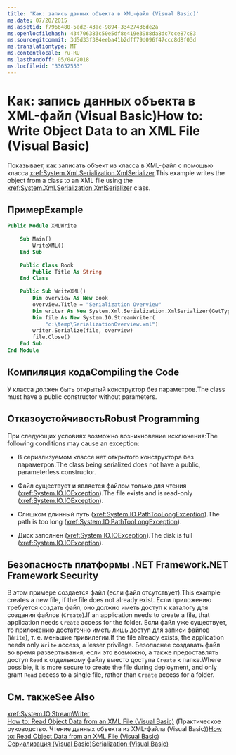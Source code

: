 ```yaml
---
title: 'Как: запись данных объекта в XML-файл (Visual Basic)'
ms.date: 07/20/2015
ms.assetid: f7966480-5ed2-43ac-9894-33427436de2a
ms.openlocfilehash: 434706383c50e5df8e419e3988da8dc7cce87c83
ms.sourcegitcommit: 3d5d33f384eeba41b2dff79d096f47ccc8d8f03d
ms.translationtype: MT
ms.contentlocale: ru-RU
ms.lasthandoff: 05/04/2018
ms.locfileid: "33652553"
---
```

# <a name="how-to-write-object-data-to-an-xml-file-visual-basic"></a><span data-ttu-id="a467f-102">Как: запись данных объекта в XML-файл (Visual Basic)</span><span class="sxs-lookup"><span data-stu-id="a467f-102">How to: Write Object Data to an XML File (Visual Basic)</span></span>
<span data-ttu-id="a467f-103">Показывает, как записать объект из класса в XML-файл с помощью класса <xref:System.Xml.Serialization.XmlSerializer>.</span><span class="sxs-lookup"><span data-stu-id="a467f-103">This example writes the object from a class to an XML file using the <xref:System.Xml.Serialization.XmlSerializer> class.</span></span>  
  
## <a name="example"></a><span data-ttu-id="a467f-104">Пример</span><span class="sxs-lookup"><span data-stu-id="a467f-104">Example</span></span>  
  
```vb  
Public Module XMLWrite  
  
    Sub Main()  
        WriteXML()  
    End Sub  
  
    Public Class Book  
        Public Title As String  
    End Class  
  
    Public Sub WriteXML()  
        Dim overview As New Book  
        overview.Title = "Serialization Overview"  
        Dim writer As New System.Xml.Serialization.XmlSerializer(GetType(Book))  
        Dim file As New System.IO.StreamWriter(  
            "c:\temp\SerializationOverview.xml")  
        writer.Serialize(file, overview)  
        file.Close()  
    End Sub  
End Module  
```  
  
## <a name="compiling-the-code"></a><span data-ttu-id="a467f-105">Компиляция кода</span><span class="sxs-lookup"><span data-stu-id="a467f-105">Compiling the Code</span></span>  
 <span data-ttu-id="a467f-106">У класса должен быть открытый конструктор без параметров.</span><span class="sxs-lookup"><span data-stu-id="a467f-106">The class must have a public constructor without parameters.</span></span>  
  
## <a name="robust-programming"></a><span data-ttu-id="a467f-107">Отказоустойчивость</span><span class="sxs-lookup"><span data-stu-id="a467f-107">Robust Programming</span></span>  
 <span data-ttu-id="a467f-108">При следующих условиях возможно возникновение исключения:</span><span class="sxs-lookup"><span data-stu-id="a467f-108">The following conditions may cause an exception:</span></span>  
  
-   <span data-ttu-id="a467f-109">В сериализуемом классе нет открытого конструктора без параметров.</span><span class="sxs-lookup"><span data-stu-id="a467f-109">The class being serialized does not have a public, parameterless constructor.</span></span>  
  
-   <span data-ttu-id="a467f-110">Файл существует и является файлом только для чтения (<xref:System.IO.IOException>).</span><span class="sxs-lookup"><span data-stu-id="a467f-110">The file exists and is read-only (<xref:System.IO.IOException>).</span></span>  
  
-   <span data-ttu-id="a467f-111">Слишком длинный путь (<xref:System.IO.PathTooLongException>).</span><span class="sxs-lookup"><span data-stu-id="a467f-111">The path is too long (<xref:System.IO.PathTooLongException>).</span></span>  
  
-   <span data-ttu-id="a467f-112">Диск заполнен (<xref:System.IO.IOException>).</span><span class="sxs-lookup"><span data-stu-id="a467f-112">The disk is full (<xref:System.IO.IOException>).</span></span>  
  
## <a name="net-framework-security"></a><span data-ttu-id="a467f-113">Безопасность платформы .NET Framework</span><span class="sxs-lookup"><span data-stu-id="a467f-113">.NET Framework Security</span></span>  
 <span data-ttu-id="a467f-114">В этом примере создается файл (если файл отсутствует).</span><span class="sxs-lookup"><span data-stu-id="a467f-114">This example creates a new file, if the file does not already exist.</span></span> <span data-ttu-id="a467f-115">Если приложению требуется создать файл, оно должно иметь доступ к каталогу для создания файлов (`Create`).</span><span class="sxs-lookup"><span data-stu-id="a467f-115">If an application needs to create a file, that application needs `Create` access for the folder.</span></span> <span data-ttu-id="a467f-116">Если файл уже существует, то приложению достаточно иметь лишь доступ для записи файлов (`Write`), т. е. меньшие привилегии.</span><span class="sxs-lookup"><span data-stu-id="a467f-116">If the file already exists, the application needs only `Write` access, a lesser privilege.</span></span> <span data-ttu-id="a467f-117">Безопаснее создавать файл во время развертывания, если это возможно, а также предоставлять доступ `Read` к отдельному файлу вместо доступа `Create` к папке.</span><span class="sxs-lookup"><span data-stu-id="a467f-117">Where possible, it is more secure to create the file during deployment, and only grant `Read` access to a single file, rather than `Create` access for a folder.</span></span>  
  
## <a name="see-also"></a><span data-ttu-id="a467f-118">См. также</span><span class="sxs-lookup"><span data-stu-id="a467f-118">See Also</span></span>  
 <xref:System.IO.StreamWriter>  
 <span data-ttu-id="a467f-119">[How to: Read Object Data from an XML File (Visual Basic)](../../../../visual-basic/programming-guide/concepts/serialization/how-to-read-object-data-from-an-xml-file.md) (Практическое руководство. Чтение данных объекта из XML-файла (Visual Basic))</span><span class="sxs-lookup"><span data-stu-id="a467f-119">[How to: Read Object Data from an XML File (Visual Basic)](../../../../visual-basic/programming-guide/concepts/serialization/how-to-read-object-data-from-an-xml-file.md)</span></span>  
 [<span data-ttu-id="a467f-120">Сериализация (Visual Basic)</span><span class="sxs-lookup"><span data-stu-id="a467f-120">Serialization (Visual Basic)</span></span>](../../../../visual-basic/programming-guide/concepts/serialization/index.md)

